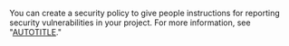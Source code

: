 You can create a security policy to give people instructions for reporting security vulnerabilities in your project. For more information, see "[AUTOTITLE](/code-security/getting-started/adding-a-security-policy-to-your-repository)."
